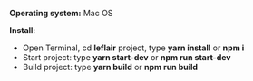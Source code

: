 **Operating system:** Mac OS

**Install**:

-   Open Terminal, cd **leflair** project, type **yarn install** or **npm i**
-   Start project: type **yarn start-dev** or **npm run start-dev**
-   Build project: type **yarn build** or **npm run build**
